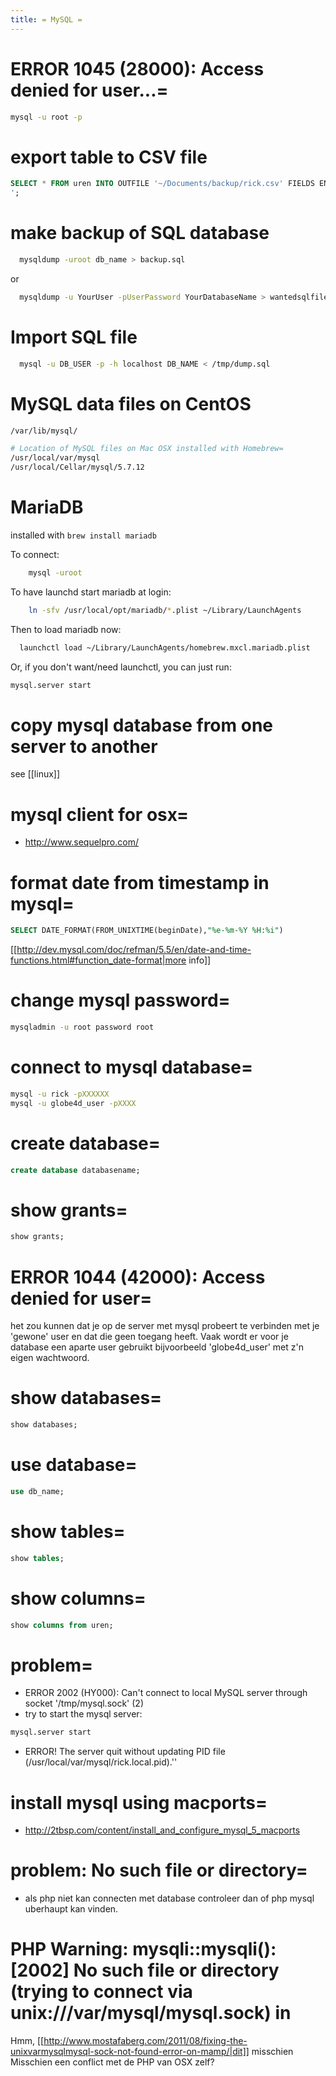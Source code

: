 ```yaml
---
title: = MySQL =
---
```


# ERROR 1045 (28000): Access denied for user...=
```bash
mysql -u root -p
```

# export table to CSV file
```sql
SELECT * FROM uren INTO OUTFILE '~/Documents/backup/rick.csv' FIELDS ENCLOSED BY '"' TERMINATED BY ';' ESCAPED BY '"' LINES TERMINATED BY '
';
```

# make backup of SQL database
```bash
  mysqldump -uroot db_name > backup.sql
```
or
```bash
  mysqldump -u YourUser -pUserPassword YourDatabaseName > wantedsqlfile.sql
```

# Import SQL file 
```bash
  mysql -u DB_USER -p -h localhost DB_NAME < /tmp/dump.sql
```

# MySQL data files on CentOS
```bash
/var/lib/mysql/

# Location of MySQL files on Mac OSX installed with Homebrew=
/usr/local/var/mysql
/usr/local/Cellar/mysql/5.7.12
```

# MariaDB

installed with `brew install mariadb`

To connect:
```bash
    mysql -uroot
```

To have launchd start mariadb at login:
```bash
    ln -sfv /usr/local/opt/mariadb/*.plist ~/Library/LaunchAgents
```
Then to load mariadb now:
```bash
  launchctl load ~/Library/LaunchAgents/homebrew.mxcl.mariadb.plist
```
Or, if you don't want/need launchctl, you can just run:
```bash
mysql.server start
```    

# copy mysql database from one server to another
see [[linux]]

# mysql client for osx=
* http://www.sequelpro.com/

# format date from timestamp in mysql=
```sql
SELECT DATE_FORMAT(FROM_UNIXTIME(beginDate),"%e-%m-%Y %H:%i")
```
[[http://dev.mysql.com/doc/refman/5.5/en/date-and-time-functions.html#function_date-format|more info]]

# change mysql password=
```bash
mysqladmin -u root password root
```

# connect to mysql database=
```bash
mysql -u rick -pXXXXXX
mysql -u globe4d_user -pXXXX
```

# create database=
```sql
create database databasename;
```

# show grants=
```sql
show grants;
```

# ERROR 1044 (42000): Access denied for user=
het zou kunnen dat je op de server met mysql probeert te verbinden met je 'gewone' user en dat die geen toegang heeft. Vaak wordt er voor je database een aparte user gebruikt bijvoorbeeld 'globe4d_user' met z'n eigen wachtwoord.

# show databases=
```sql
show databases;
```

# use database=
```sql
use db_name;
```

# show tables=
```sql
show tables;
```

# show columns=
```sql
show columns from uren;
```

# problem=
* ERROR 2002 (HY000): Can't connect to local MySQL server through socket '/tmp/mysql.sock' (2)
* try to start the mysql server:
```bash
mysql.server start
```
* ERROR! The server quit without updating PID file (/usr/local/var/mysql/rick.local.pid).''

# install mysql using macports=
 * http://2tbsp.com/content/install_and_configure_mysql_5_macports

# problem: No such file or directory=
* als php niet kan connecten met database controleer dan of php mysql uberhaupt kan vinden.

# PHP Warning:  mysqli::mysqli(): [2002] No such file or directory (trying to connect via unix:///var/mysql/mysql.sock) in
Hmm, [[http://www.mostafaberg.com/2011/08/fixing-the-unixvarmysqlmysql-sock-not-found-error-on-mamp/|dit]] misschien
Misschien een conflict met de PHP van OSX zelf?
